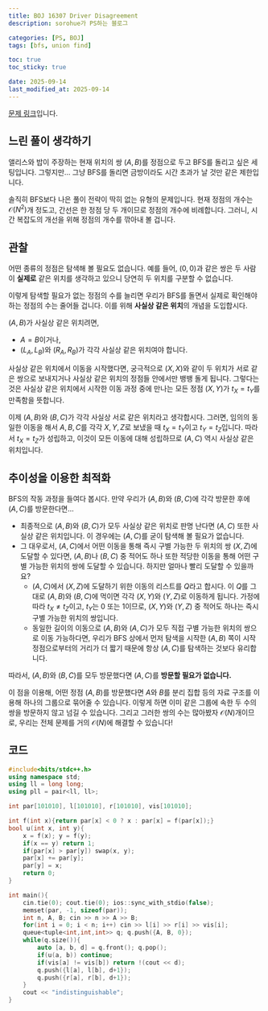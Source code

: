 ```yaml
---
title: BOJ 16307 Driver Disagreement
description: sorohue가 PS하는 블로그

categories: [PS, BOJ]
tags: [bfs, union find]

toc: true
toc_sticky: true

date: 2025-09-14
last_modified_at: 2025-09-14
---
```


[문제 링크](https://boj.kr/16307)입니다.

## 느린 풀이 생각하기

앨리스와 밥이 주장하는 현재 위치의 쌍 $(A, B)$를 정점으로 두고 BFS를 돌리고 싶은 세팅입니다. 그렇지만… 그냥 BFS를 돌리면 금방이라도 시간 초과가 날 것만 같은 제한입니다.

솔직히 BFS보다 나은 풀이 전략이 딱히 없는 유형의 문제입니다. 현재 정점의 개수는 $\mathcal{O}(N^2)$개 정도고, 간선은 한 정점 당 두 개이므로 정점의 개수에 비례합니다. 그러니, 시간 복잡도의 개선을 위해 정점의 개수를 깎아내 볼 겁니다.

## 관찰

어떤 종류의 정점은 탐색해 볼 필요도 없습니다. 예를 들어, $(0, 0)$과 같은 쌍은 두 사람이 **실제로** 같은 위치를 생각하고 있으니 당연히 두 위치를 구분할 수 없습니다.

이렇게 탐색할 필요가 없는 정점의 수를 늘리면 우리가 BFS를 돌면서 실제로 확인해야 하는 정점의 수는 줄어들 겁니다. 이를 위해 **사실상 같은 위치**의 개념을 도입합시다.

$(A, B)$가 사실상 같은 위치려면,

- $A = B$이거나,
- $(L_A, L_B)$와 $(R_A, R_B)$가 각각 사실상 같은 위치여야 합니다.

사실상 같은 위치에서 이동을 시작했다면, 궁극적으로 $(X, X)$와 같이 두 위치가 서로 같은 쌍으로 보내지거나 사실상 같은 위치의 정점들 안에서만 뱅뱅 돌게 됩니다. 그렇다는 것은 사실상 같은 위치에서 시작한 이동 과정 중에 만나는 모든 정점 $(X, Y)$가 $t_X = t_Y$를 만족함을 뜻합니다.

이제 $(A, B)$와 $(B, C)$가 각각 사실상 서로 같은 위치라고 생각합시다. 그러면, 임의의 동일한 이동을 해서 $A, B, C$를 각각 $X, Y, Z$로 보냈을 때 $t_X = t_Y$이고 $t_Y = t_Z$입니다. 따라서 $t_X = t_Z$가 성립하고, 이것이 모든 이동에 대해 성립하므로 $(A, C)$ 역시 사실상 같은 위치입니다.

## 추이성을 이용한 최적화

BFS의 작동 과정을 들여다 봅시다. 만약 우리가 $(A, B)$와 $(B, C)$에 각각 방문한 후에 $(A, C)$를 방문한다면…

- 최종적으로 $(A, B)$와 $(B, C)$가 모두 사실상 같은 위치로 판명 난다면 $(A, C)$ 또한 사실상 같은 위치입니다. 이 경우에는 $(A, C)$를 굳이 탐색해 볼 필요가 없습니다.
- 그 대우로서, $(A, C)$에서 어떤 이동을 통해 즉시 구별 가능한 두 위치의 쌍 $(X, Z)$에 도달할 수 있다면, $(A, B)$나 $(B, C)$ 중 적어도 하나 또한 적당한 이동을 통해 어떤 구별 가능한 위치의 쌍에 도달할 수 있습니다. 하지만 얼마나 빨리 도달할 수 있을까요?
  - $(A, C)$에서 $(X, Z)$에 도달하기 위한 이동의 리스트를 $Q$라고 합시다. 이 $Q$를 그대로 $(A, B)$와 $(B, C)$에 먹이면 각각 $(X, Y)$와 $(Y, Z)$로 이동하게 됩니다. 가정에 따라 $t_X \neq t_Z$이고, $t_Y$는 0 또는 1이므로, $(X, Y)$와 $(Y, Z)$ 중 적어도 하나는 즉시 구별 가능한 위치의 쌍입니다.
  - 동일한 길이의 이동으로 $(A, B)$와 $(A, C)$가 모두 직접 구별 가능한 위치의 쌍으로 이동 가능하다면, 우리가 BFS 상에서 먼저 탐색을 시작한 $(A, B)$ 쪽이 시작 정점으로부터의 거리가 더 짧기 때문에 항상 $(A, C)$를 탐색하는 것보다 유리합니다.

따라서, $(A, B)$와 $(B, C)$를 모두 방문했다면 $(A, C)$를 **방문할 필요가 없습니다.**

이 점을 이용해, 어떤 정점 $(A, B)$를 방문했다면 $A$와 $B$를 분리 집합 등의 자료 구조를 이용해 하나의 그룹으로 묶어줄 수 있습니다. 이렇게 하면 이미 같은 그룹에 속한 두 수의 쌍을 방문하지 않고 넘길 수 있습니다. 그리고 그러한 쌍의 수는 많아봤자 $\mathcal{O}(N)$개이므로, 우리는 전체 문제를 거의 $\mathcal{O}(N)$에 해결할 수 있습니다!

## 코드

```cpp
#include<bits/stdc++.h>
using namespace std;
using ll = long long;
using pll = pair<ll, ll>;

int par[101010], l[101010], r[101010], vis[101010];

int f(int x){return par[x] < 0 ? x : par[x] = f(par[x]);}
bool u(int x, int y){
    x = f(x); y = f(y);
    if(x == y) return 1;
    if(par[x] > par[y]) swap(x, y);
    par[x] += par[y];
    par[y] = x;
    return 0;
}

int main(){
    cin.tie(0); cout.tie(0); ios::sync_with_stdio(false);
    memset(par, -1, sizeof(par));
    int n, A, B; cin >> n >> A >> B;
    for(int i = 0; i < n; i++) cin >> l[i] >> r[i] >> vis[i];
    queue<tuple<int,int,int>> q; q.push({A, B, 0});
    while(q.size()){
        auto [a, b, d] = q.front(); q.pop();
        if(u(a, b)) continue;
        if(vis[a] != vis[b]) return !(cout << d);
        q.push({l[a], l[b], d+1});
        q.push({r[a], r[b], d+1});    
    }
    cout << "indistinguishable";
}
```
